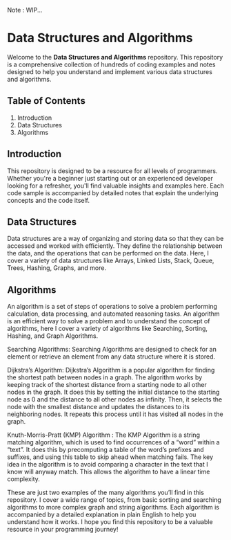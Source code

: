 Note : WIP...

# Data Structures and Algorithms
Welcome to the **Data Structures and Algorithms** repository. This repository is a comprehensive collection of hundreds of coding examples and notes designed to help you understand and implement various data structures and algorithms.

## Table of Contents
1. Introduction
2. Data Structures
3. Algorithms


## Introduction
This repository is designed to be a resource for all levels of programmers. Whether you're a beginner just starting out or an experienced developer looking for a refresher, you'll find valuable insights and examples here. Each code sample is accompanied by detailed notes that explain the underlying concepts and the code itself.

## Data Structures
Data structures are a way of organizing and storing data so that they can be accessed and worked with efficiently. They define the relationship between the data, and the operations that can be performed on the data. Here, I cover a variety of data structures like Arrays, Linked Lists, Stack, Queue, Trees, Hashing, Graphs, and more.

## Algorithms
An algorithm is a set of steps of operations to solve a problem performing calculation, data processing, and automated reasoning tasks. An algorithm is an efficient way to solve a problem and to understand the concept of algorithms, here I cover a variety of algorithms like Searching, Sorting, Hashing, and Graph Algorithms.

Searching Algorithms: Searching Algorithms are designed to check for an element or retrieve an element from any data structure where it is stored. 

Dijkstra’s Algorithm: Dijkstra’s Algorithm is a popular algorithm for finding the shortest path between nodes in a graph. The algorithm works by keeping track of the shortest distance from a starting node to all other nodes in the graph. It does this by setting the initial distance to the starting node as 0 and the distance to all other nodes as infinity. Then, it selects the node with the smallest distance and updates the distances to its neighboring nodes. It repeats this process until it has visited all nodes in the graph.

Knuth-Morris-Pratt (KMP) Algorithm : The KMP Algorithm is a string matching algorithm, which is used to find occurrences of a “word” within a “text”. It does this by precomputing a table of the word’s prefixes and suffixes, and using this table to skip ahead when matching fails. The key idea in the algorithm is to avoid comparing a character in the text that I know will anyway match. This allows the algorithm to have a linear time complexity.

These are just two examples of the many algorithms you’ll find in this repository. I cover a wide range of topics, from basic sorting and searching algorithms to more complex graph and string algorithms. Each algorithm is accompanied by a detailed explanation in plain English to help you understand how it works. I hope you find this repository to be a valuable resource in your programming journey!


